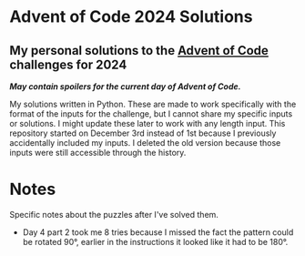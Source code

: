 # Advent of Code 2024 Solutions

## My personal solutions to the [Advent of Code](https://adventofcode.com) challenges for 2024

***May contain spoilers for the current day of Advent of Code.***

My solutions written in Python. These are made to work specifically with the format of the inputs for the challenge, but I cannot share my specific inputs or solutions. I might update these later to work with any length input. This repository started on December 3rd instead of 1st because I previously accidentally included my inputs. I deleted the old version because those inputs were still accessible through the history.

# Notes

Specific notes about the puzzles after I've solved them.

- Day 4 part 2 took me 8 tries because I missed the fact the pattern could be rotated 90°, earlier in the instructions it looked like it had to be 180°.